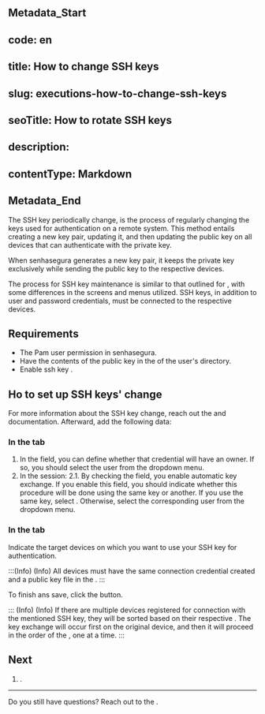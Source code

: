 ## Metadata_Start 
## code: en
## title: How to change SSH keys 
## slug: executions-how-to-change-ssh-keys 
## seoTitle: How to rotate SSH keys 
## description:  
## contentType: Markdown 
## Metadata_End
The SSH key periodically change, is the process of regularly changing the keys used for authentication on a remote system. This method entails creating a new key pair, updating it, and then updating the public key on all devices that can authenticate with the private key.

When senhasegura generates a new key pair, it keeps the private key exclusively while sending the public key to the respective devices.

The process for SSH key maintenance is similar to that outlined for , with some differences in the screens and menus utilized. SSH keys, in addition to user and password credentials, must be connected to the respective devices.

## Requirements

* The Pam user permission in senhasegura.
* Have the contents of the public key in the  of the user's  directory.
* Enable ssh key .

## Ho to set up SSH keys' change

For more information about the SSH key change, reach out the  and  documentation. Afterward, add the following data:

### In the  tab
1. In the  field, you can define whether that credential will have an owner. If so, you should select the user from the dropdown menu.
2. In the  session:
    2.1. By checking the  field, you enable automatic key exchange. If you enable this field, you should indicate whether this procedure will be done using the same key or another. If you use the same key, select . Otherwise, select the corresponding user from the  dropdown menu.

### In the  tab
Indicate the target devices on which you want to use your SSH key for authentication. 

:::(Info) (Info)
All devices must have the same connection credential created and a public key file in the .
:::

To finish ans save, click the  button.

::: (Info) (Info)
If there are multiple devices registered for connection with the mentioned SSH key, they will be sorted based on their respective . The key exchange will occur first on the original device, and then it will proceed in the order of the , one at a time.
:::

## Next

1. .

***

Do you still have questions? Reach out to the .